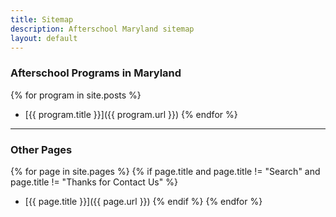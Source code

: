 ```yaml
---
title: Sitemap
description: Afterschool Maryland sitemap
layout: default
---
```


### Afterschool Programs in Maryland

{% for program in site.posts %}
- [{{ program.title }}]({{ program.url }})
{% endfor %}

---

### Other Pages

{% for page in site.pages %}
  {% if page.title and page.title != "Search" and page.title != "Thanks for Contact Us" %}
  - [{{ page.title }}]({{ page.url }})
  {% endif %}
{% endfor %} <script async src="//pagead2.googlesyndication.com/pagead/js/adsbygoogle.js"></script>
<script>
  (adsbygoogle = window.adsbygoogle || []).push({
    google_ad_client: "ca-pub-8767417113831055",
    enable_page_level_ads: true
  });
</script>
